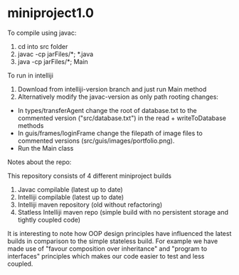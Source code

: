 # miniproject1.0

To compile using javac:

1. cd into src folder
2. javac -cp jarFiles/*; *.java
3. java -cp jarFiles/*; Main

To run in intelliji

1. Download from intelliji-version branch and just run Main method 
2. Alternatively modify the javac-version as only path rooting changes:
  - In types/transferAgent change the root of database.txt to the commented version ("src/database.txt") in the read + writeToDatabase methods
  - In guis/frames/loginFrame change the filepath of image files to commented versions (src/guis/images/portfolio.png).
  - Run the Main class

Notes about the repo:

This repository consists of 4 different miniproject builds
1. Javac compilable (latest up to date) 
2. Intelliji compilable (latest up to date) 
3. Intelliji maven repository (old without refactoring)
4. Statless Intelliji maven repo  (simple build with no persistent storage and tightly coupled code) 

It is interesting to note how OOP design principles have influenced the latest builds in comparison to the simple stateless build. For example we have made use of "favour composition over inheritance" and "program to interfaces" principles which makes our code easier to test and less coupled. 
